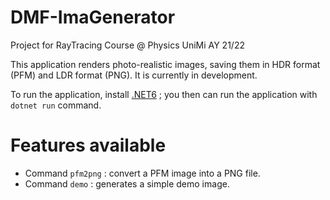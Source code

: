 # DMF-ImaGenerator
Project for RayTracing Course @ Physics UniMi AY 21/22

This application renders photo-realistic images, saving them in HDR format (PFM) and LDR format (PNG). It is currently in development.

To run the application, install [.NET6](https://dotnet.microsoft.com/en-us/) ; you then can run the application with ``dotnet run`` command.

# Features available

- Command ``pfm2png`` : convert a PFM image into a PNG file.
- Command ``demo`` : generates a simple demo image. 


